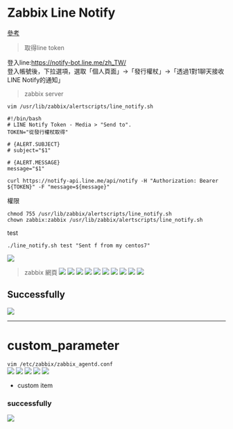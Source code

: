 # Zabbix Line Notify
[參考](https://dotblogs.com.tw/xerion30476/2019/08/28/153643)
> 取得line token

登入line:https://notify-bot.line.me/zh_TW/<br>
登入帳號後，下拉選項，選取「個人頁面」→「發行權杖」→「透過1對1聊天接收LINE Notify的通知」<br>
> zabbix server

`vim /usr/lib/zabbix/alertscripts/line_notify.sh`
```
#!/bin/bash
# LINE Notify Token - Media > "Send to".
TOKEN="從發行權杖取得"

# {ALERT.SUBJECT}
# subject="$1"

# {ALERT.MESSAGE}
message="$1"

curl https://notify-api.line.me/api/notify -H "Authorization: Bearer ${TOKEN}" -F "message=${message}"
```
權限
```
chmod 755 /usr/lib/zabbix/alertscripts/line_notify.sh
chown zabbix:zabbix /usr/lib/zabbix/alertscripts/line_notify.sh
```
test
```
./line_notify.sh test "Sent f from my centos7"
```
![](images/zabbixLine01.jpg)
> zabbix 網頁
![](images/zabbixLine02.jpg)
![](images/zabbixLine03.jpg)
![](images/zabbixLine04.jpg)
![](images/zabbixLine05.jpg)
![](images/zabbixLine06.jpg)
![](images/zabbixLine07.jpg)
![](images/zabbixLine08.jpg)
![](images/zabbixLine09.jpg)
![](images/zabbixLine10.jpg)
![](images/zabbixLine11.jpg)
## Successfully
![](images/zabbixLine12.jpg)
***
# custom_parameter
`vim /etc/zabbix/zabbix_agentd.conf`<br>
![](images/custom01.jpg)
![](images/custom02.jpg)
![](images/custom03.jpg)
![](images/custom04.jpg)
![](images/custom05.jpg)<br>
* custom item<br>
### successfully
![](images/custom06.jpg)
